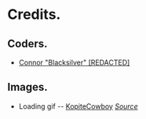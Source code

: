 # Credits.

## Coders.

* [Connor "Blacksilver" [REDACTED]](http://blacksilver.xyz)

## Images.

* Loading gif -- [KopiteCowboy](https://commons.wikimedia.org/wiki/User:KopiteCowboy) *[Source](https://commons.wikimedia.org/wiki/File:Loading_2.gif)*

